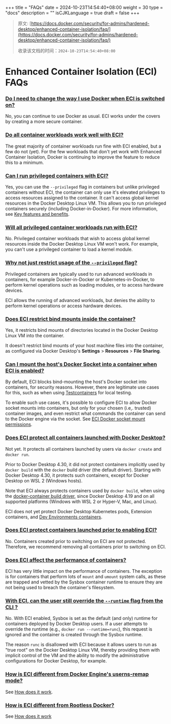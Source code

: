 +++
title = "FAQs"
date = 2024-10-23T14:54:40+08:00
weight = 30
type = "docs"
description = ""
isCJKLanguage = true
draft = false
+++

> 原文: [https://docs.docker.com/security/for-admins/hardened-desktop/enhanced-container-isolation/faq/](https://docs.docker.com/security/for-admins/hardened-desktop/enhanced-container-isolation/faq/)
>
> 收录该文档的时间：`2024-10-23T14:54:40+08:00`

# Enhanced Container Isolation (ECI) FAQs

### [Do I need to change the way I use Docker when ECI is switched on?](https://docs.docker.com/security/for-admins/hardened-desktop/enhanced-container-isolation/faq/#do-i-need-to-change-the-way-i-use-docker-when-eci-is-switched-on)

No, you can continue to use Docker as usual. ECI works under the covers by creating a more secure container.

### [Do all container workloads work well with ECI?](https://docs.docker.com/security/for-admins/hardened-desktop/enhanced-container-isolation/faq/#do-all-container-workloads-work-well-with-eci)

The great majority of container workloads run fine with ECI enabled, but a few do not (yet). For the few workloads that don't yet work with Enhanced Container Isolation, Docker is continuing to improve the feature to reduce this to a minimum.

### [Can I run privileged containers with ECI?](https://docs.docker.com/security/for-admins/hardened-desktop/enhanced-container-isolation/faq/#can-i-run-privileged-containers-with-eci)

Yes, you can use the `--privileged` flag in containers but unlike privileged containers without ECI, the container can only use it's elevated privileges to access resources assigned to the container. It can't access global kernel resources in the Docker Desktop Linux VM. This allows you to run privileged containers securely (including Docker-in-Docker). For more information, see [Key features and benefits](https://docs.docker.com/security/for-admins/hardened-desktop/enhanced-container-isolation/features-benefits/#privileged-containers-are-also-secured).

### [Will all privileged container workloads run with ECI?](https://docs.docker.com/security/for-admins/hardened-desktop/enhanced-container-isolation/faq/#will-all-privileged-container-workloads-run-with-eci)

No. Privileged container workloads that wish to access global kernel resources inside the Docker Desktop Linux VM won't work. For example, you can't use a privileged container to load a kernel module.

### [Why not just restrict usage of the `--privileged` flag?](https://docs.docker.com/security/for-admins/hardened-desktop/enhanced-container-isolation/faq/#why-not-just-restrict-usage-of-the---privileged-flag)

Privileged containers are typically used to run advanced workloads in containers, for example Docker-in-Docker or Kubernetes-in-Docker, to perform kernel operations such as loading modules, or to access hardware devices.

ECI allows the running of advanced workloads, but denies the ability to perform kernel operations or access hardware devices.

### [Does ECI restrict bind mounts inside the container?](https://docs.docker.com/security/for-admins/hardened-desktop/enhanced-container-isolation/faq/#does-eci-restrict-bind-mounts-inside-the-container)

Yes, it restricts bind mounts of directories located in the Docker Desktop Linux VM into the container.

It doesn't restrict bind mounts of your host machine files into the container, as configured via Docker Desktop's **Settings** > **Resources** > **File Sharing**.

### [Can I mount the host's Docker Socket into a container when ECI is enabled?](https://docs.docker.com/security/for-admins/hardened-desktop/enhanced-container-isolation/faq/#can-i-mount-the-hosts-docker-socket-into-a-container-when-eci-is-enabled)

By default, ECI blocks bind-mounting the host's Docker socket into containers, for security reasons. However, there are legitimate use cases for this, such as when using [Testcontainers](https://testcontainers.com/) for local testing.

To enable such use cases, it's possible to configure ECI to allow Docker socket mounts into containers, but only for your chosen (i.e,. trusted) container images, and even restrict what commands the container can send to the Docker engine via the socket. See [ECI Docker socket mount permissions](https://docs.docker.com/security/for-admins/hardened-desktop/enhanced-container-isolation/config/#docker-socket-mount-permissions).

### [Does ECI protect all containers launched with Docker Desktop?](https://docs.docker.com/security/for-admins/hardened-desktop/enhanced-container-isolation/faq/#does-eci-protect-all-containers-launched-with-docker-desktop)

Not yet. It protects all containers launched by users via `docker create` and `docker run`.

Prior to Docker Desktop 4.30, it did not protect containers implicitly used by `docker build` with the `docker` build driver (the default driver). Starting with Docker Desktop 4.30, it protects such containers, except for Docker Desktop on WSL 2 (Windows hosts).

Note that ECI always protects containers used by `docker build`, when using the [docker-container build driver](https://docs.docker.com/build/builders/drivers/), since Docker Desktop 4.19 and on all supported platforms (Windows with WSL 2 or Hyper-V, Mac, and Linux).

ECI does not yet protect Docker Desktop Kubernetes pods, Extension containers, and [Dev Environments containers](https://docs.docker.com/desktop/dev-environments/).

### [Does ECI protect containers launched prior to enabling ECI?](https://docs.docker.com/security/for-admins/hardened-desktop/enhanced-container-isolation/faq/#does-eci-protect-containers-launched-prior-to-enabling-eci)

No. Containers created prior to switching on ECI are not protected. Therefore, we recommend removing all containers prior to switching on ECI.

### [Does ECI affect the performance of containers?](https://docs.docker.com/security/for-admins/hardened-desktop/enhanced-container-isolation/faq/#does-eci-affect-the-performance-of-containers)

ECI has very little impact on the performance of containers. The exception is for containers that perform lots of `mount` and `umount` system calls, as these are trapped and vetted by the Sysbox container runtime to ensure they are not being used to breach the container's filesystem.

### [With ECI, can the user still override the `--runtime` flag from the CLI ?](https://docs.docker.com/security/for-admins/hardened-desktop/enhanced-container-isolation/faq/#with-eci-can-the-user-still-override-the---runtime-flag-from-the-cli-)

No. With ECI enabled, Sysbox is set as the default (and only) runtime for containers deployed by Docker Desktop users. If a user attempts to override the runtime (e.g., `docker run --runtime=runc`), this request is ignored and the container is created through the Sysbox runtime.

The reason `runc` is disallowed with ECI because it allows users to run as "true root" on the Docker Desktop Linux VM, thereby providing them with implicit control of the VM and the ability to modify the administrative configurations for Docker Desktop, for example.

### [How is ECI different from Docker Engine's userns-remap mode?](https://docs.docker.com/security/for-admins/hardened-desktop/enhanced-container-isolation/faq/#how-is-eci-different-from-docker-engines-userns-remap-mode)

See [How does it work](https://docs.docker.com/security/for-admins/hardened-desktop/enhanced-container-isolation/how-eci-works/#enhanced-container-isolation-vs-docker-userns-remap-mode).

### [How is ECI different from Rootless Docker?](https://docs.docker.com/security/for-admins/hardened-desktop/enhanced-container-isolation/faq/#how-is-eci-different-from-rootless-docker)

See [How does it work](https://docs.docker.com/security/for-admins/hardened-desktop/enhanced-container-isolation/how-eci-works/#enhanced-container-isolation-vs-rootless-docker)
